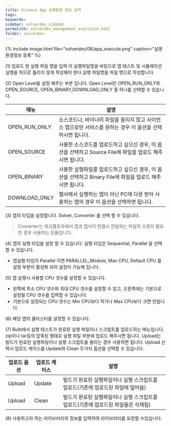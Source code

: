 ```yaml
---
title: Science App 실행환경 정보 입력
tags: 
keywords:
sidebar: solverdev_sidebar
permalink: solverdev_management_execution.html
folder: solverDev
--- 
```


{% include image.html file="solverdev/08/app_execute.png" caption="실행환경정보 등록" %}

(1) 업로드 한 실행 파일 명을 입력 이 실행파일명을 바탕으로 앱 테스트 및 시뮬레이션 실행을 하므로 틀리지 않게 작성해야 한다.실행 파일명을 파일 명으로 작성합니다.

(2) Open Level을 설정 해주는 부분 입니다. Open Level은 OPEN_RUN_ONLY와 OPEN_SOURCE, OPEN_BINARY,DOWNLOAD_ONLY 중 하나를 선택할 수 있습니다.

|메뉴|설명|
|--|--|
|OPEN_RUN_ONLY|소스코드나, 바이너리 파일을 올리지 않고 사이언스 앱으로만 서비스를 원하는 경우 이 옵션을 선택하시면 됩니다.|
|OPEN_SOURCE|사용한 소스코드를 업로드하고 싶으신 경우, 이 옵션을 선택하고 Source File에 파일을 업로드 해주시면 됩니다.|
|OPEN_BINARY|사용한 실행파일를 업로드하고 싶으신 경우, 이 옵션을 선택하고 Binary File에 파일을 업로드 해주시면 됩니다.|
|DOWNLOAD_ONLY| 웹사에서 실행하는 앱이 아닌 PC에 다운 받아 사용하는 앱의 경우 이 옵션을 선택하면 됩니다.|

(3) 앱의 타입을 설정합니다.  Solver, Converter 를 선택 할 수 있습니다.
 > Converter는 워크플로우에서 앱과 앱사이 연결시 전달되는 파일의 수정이 필요한 경우 사용하는 모듈입니다.

(4) 앱의 실행 타입을 설정 할 수 있습니다.  실행 타입은 Sequential, Parallel 을 선택 할 수 있습니다. 
- 앱실행 타입이 Parallel 이면 PARALLEL_Module, Max CPU, Default CPU 를 설정 부분이 활성화 되어 설정이 가능해 집니다.

(5) 앱 실행시 사용할 CPU 갯수를 설정할 수 있습니다.
- 왼쪽에 최소 CPU 갯수와 최대 CPU 갯수를 설정할 수 있고, 오른쪽에는 기본으로 설정될 CPU 갯수를 입력할 수 있습니다.
- 기본으로 설정되는 CPU 갯수는 Min CPU보다 작거나 Max CPU보다 크면 안됩니다.

(6) 해당 앱의 클러스터를 설정할 수 있습니다.

(7) Bulb에서 실행 테스트가 완료된 실행 파일이나 스크립트를 업로드하는 메뉴입니다. zip이나 tar등의 압축된 형태로 실행 파일 부분에 업로드 해주시면 됩니다.
Upload는 빌드가 완료된 실행파일이나 실행 스크립트를 올리는 경우 사용하면 됩니다. Upload 선택시 업로드 캐이스를 Update와 Clean 두가지 옵션을 선택할 수 있습니다.

|업로드 옵션|업로드 케이스|설명|
|--|--|--|
|Upload|Update|빌드가 완료된 실행파일이나 실행 스크립트를 업로드(기존에 업로드된 파일에 덮어씀)|
|Upload|Clean|빌드가 완료된 실행파일이나 실행 스크립트를 업로드(기존에 업로드된 파일들은 삭제됨)|

(8) 사용하고자 하는 라이브러리의 정보를 입력하여 라이브러리를 요청할 수있습니다.

<!--
|With Compile|File|Makefile과 소스코드를 압축하여 함께 올리는 경우 웹상에서 자동 빌드과정을 수행|
|With Compile|URL|Makefile과 소스코드가 github에 업로드 된 경우, 해당 repository에서 소스코드를 받아와 자동 빌드과정을 수행|
 > DISON 웹포털에서 자동으로 소스 컴파일을 하실수 있습니다. 자동으로 소스 컴파일을 하기위해 선행되야하는 조건은 아래와 같습니다.
 > - 예제와 같이 ```Makefile```과 소스코드는 ```src``` 폴더에 저장되어 있어야 합니다.
 > - ```src``` 폴더 안에서 ```make all``` 커맨드 입력시, 빌드가 수행되며, 실행파일은 ```bin``` ```bin``` 폴더에 저장되야 합니다.
 >
 >[자동 빌드 예제 코드 C언어 -  sin() 함수 출력](https://github.com/sp-edison/c_example_oneD)
 >
 >[자동 빌드 예제 코드 Fortran언어 -  sin() 함수 출력](https://github.com/sp-edison/fortran_example_oneD)

 -->
